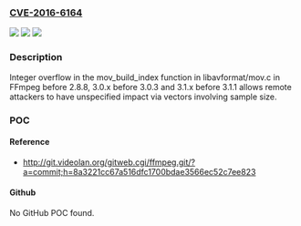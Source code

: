 ### [CVE-2016-6164](https://cve.mitre.org/cgi-bin/cvename.cgi?name=CVE-2016-6164)
![](https://img.shields.io/static/v1?label=Product&message=n%2Fa&color=blue)
![](https://img.shields.io/static/v1?label=Version&message=n%2Fa&color=blue)
![](https://img.shields.io/static/v1?label=Vulnerability&message=n%2Fa&color=brighgreen)

### Description

Integer overflow in the mov_build_index function in libavformat/mov.c in FFmpeg before 2.8.8, 3.0.x before 3.0.3 and 3.1.x before 3.1.1 allows remote attackers to have unspecified impact via vectors involving sample size.

### POC

#### Reference
- http://git.videolan.org/gitweb.cgi/ffmpeg.git/?a=commit;h=8a3221cc67a516dfc1700bdae3566ec52c7ee823

#### Github
No GitHub POC found.

